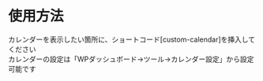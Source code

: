 # 使用方法
 カレンダーを表示したい箇所に、ショートコード[custom-calendar]を挿入してください  
 カレンダーの設定は「WPダッシュボード→ツール→カレンダー設定」から設定可能です
